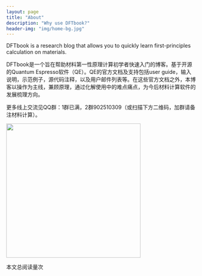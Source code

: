 ```yaml
---
layout: page
title: "About"
description: "Why use DFTbook?"
header-img: "img/home-bg.jpg"
---
```


DFTbook is a research blog that allows you to quickly learn first-principles calculation on materials.

DFTbook是一个旨在帮助材料第一性原理计算初学者快速入门的博客。基于开源的Quantum Espresso软件（QE）。QE的官方文档及支持包括user guide，输入说明，示范例子，源代码注释，以及用户邮件列表等。在这些官方文档之外，本博客以操作为主线，兼顾原理，通过化解使用中的难点痛点，为今后材料计算软件的发展梳理方向。

更多线上交流见QQ群：1群已满，2群902510309（或扫描下方二维码，加群请备注材料计算）。

<p align="left">
    <img src="../img/qrcode_1715743257228.jpg" width="357"/>
</p>

<span id="busuanzi_container_page_pv">本文总阅读量<span id="busuanzi_value_page_pv"></span>次

